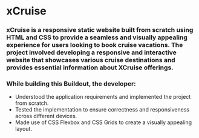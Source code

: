 # xCruise
### xCruise is a responsive static website built from scratch using HTML and CSS to provide a seamless and visually appealing experience for users looking to book cruise vacations. The project involved developing a responsive and interactive website that showcases various cruise destinations and provides essential information about XCruise offerings.

### While building this Buildout, the developer:
- Understood the application requirements and implemented the project from scratch.
- Tested the implementation to ensure correctness and responsiveness across different devices.
- Made use of CSS Flexbox and CSS Grids to create a visually appealing layout.
